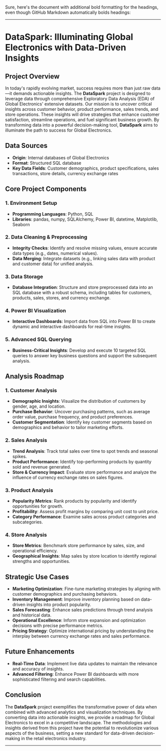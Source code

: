 Sure, here's the document with additional bold formatting for the headings, even though GitHub Markdown automatically bolds headings:

---

# **DataSpark: Illuminating Global Electronics with Data-Driven Insights**

## **Project Overview**
In today's rapidly evolving market, success requires more than just raw data—it demands actionable insights. The **DataSpark** project is designed to leverage data through comprehensive Exploratory Data Analysis (EDA) of Global Electronics' extensive datasets. Our mission is to uncover critical insights across customer behavior, product performance, sales trends, and store operations. These insights will drive strategies that enhance customer satisfaction, streamline operations, and fuel significant business growth. By transforming data into a powerful decision-making tool, **DataSpark** aims to illuminate the path to success for Global Electronics.

## **Data Sources**
- **Origin**: Internal databases of Global Electronics
- **Format**: Structured SQL database
- **Key Data Fields**: Customer demographics, product specifications, sales transactions, store details, currency exchange rates

## **Core Project Components**

### **1. Environment Setup**
- **Programming Languages**: Python, SQL
- **Libraries**: pandas, numpy, SQLAlchemy, Power BI, datetime, Matplotlib, Seaborn

### **2. Data Cleaning & Preprocessing**
- **Integrity Checks**: Identify and resolve missing values, ensure accurate data types (e.g., dates, numerical values).
- **Data Merging**: Integrate datasets (e.g., linking sales data with product and customer data) for unified analysis.

### **3. Data Storage**
- **Database Integration**: Structure and store preprocessed data into an SQL database with a robust schema, including tables for customers, products, sales, stores, and currency exchange.

### **4. Power BI Visualization**
- **Interactive Dashboards**: Import data from SQL into Power BI to create dynamic and interactive dashboards for real-time insights.

### **5. Advanced SQL Querying**
- **Business-Critical Insights**: Develop and execute 10 targeted SQL queries to answer key business questions and support the subsequent analysis.

## **Analysis Roadmap**

### **1. Customer Analysis**
- **Demographic Insights**: Visualize the distribution of customers by gender, age, and location.
- **Purchase Behavior**: Uncover purchasing patterns, such as average order value, purchase frequency, and product preferences.
- **Customer Segmentation**: Identify key customer segments based on demographics and behavior to tailor marketing efforts.

### **2. Sales Analysis**
- **Trend Analysis**: Track total sales over time to spot trends and seasonal spikes.
- **Product Performance**: Identify top-performing products by quantity sold and revenue generated.
- **Store & Currency Impact**: Evaluate store performance and analyze the influence of currency exchange rates on sales figures.

### **3. Product Analysis**
- **Popularity Metrics**: Rank products by popularity and identify opportunities for growth.
- **Profitability**: Assess profit margins by comparing unit cost to unit price.
- **Category Performance**: Examine sales across product categories and subcategories.

### **4. Store Analysis**
- **Store Metrics**: Benchmark store performance by sales, size, and operational efficiency.
- **Geographical Insights**: Map sales by store location to identify regional strengths and opportunities.

## **Strategic Use Cases**
- **Marketing Optimization**: Fine-tune marketing strategies by aligning with customer demographics and purchasing behaviors.
- **Inventory Management**: Improve inventory planning based on data-driven insights into product popularity.
- **Sales Forecasting**: Enhance sales predictions through trend analysis and historical data.
- **Operational Excellence**: Inform store expansion and optimization decisions with precise performance metrics.
- **Pricing Strategy**: Optimize international pricing by understanding the interplay between currency exchange rates and sales performance.

## **Future Enhancements**
- **Real-Time Data**: Implement live data updates to maintain the relevance and accuracy of insights.
- **Advanced Filtering**: Enhance Power BI dashboards with more sophisticated filtering and search capabilities.

## **Conclusion**
The **DataSpark** project exemplifies the transformative power of data when combined with advanced analytics and visualization techniques. By converting data into actionable insights, we provide a roadmap for Global Electronics to excel in a competitive landscape. The methodologies and insights derived from this project have the potential to revolutionize various aspects of the business, setting a new standard for data-driven decision-making in the retail electronics industry.

---
